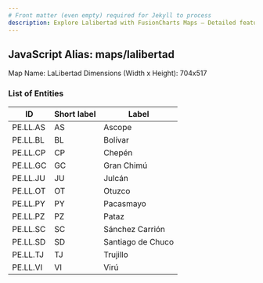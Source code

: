 ```yaml
---
# Front matter (even empty) required for Jekyll to process
description: Explore Lalibertad with FusionCharts Maps – Detailed features for seamless integration. Try now & enhance your data visualization today! 
---
```


## JavaScript Alias: maps/lalibertad

Map Name: LaLibertad
Dimensions (Width x Height): 704x517


### List of Entities

ID | Short label | Label
---|---|---|
PE.LL.AS| AS | Ascope
PE.LL.BL| BL | Bolívar
PE.LL.CP| CP | Chepén
PE.LL.GC| GC | Gran Chimú
PE.LL.JU| JU | Julcán
PE.LL.OT| OT | Otuzco
PE.LL.PY| PY | Pacasmayo
PE.LL.PZ| PZ | Pataz
PE.LL.SC| SC | Sánchez Carrión
PE.LL.SD| SD | Santiago de Chuco
PE.LL.TJ| TJ | Trujillo
PE.LL.VI| VI | Virú

